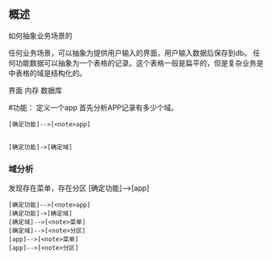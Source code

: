 ## 概述
  如何抽象业务场景的

  任何业务场景，可以抽象为提供用户输入的界面，用户输入数据后保存到db。
任何功能数据可以抽象为一个表格的记录。这个表格一般是扁平的，但是复杂业务是中表格的域是结构化的。

 界面
 内存
 数据库

#功能：
   定义一个app 
   首先分析APP记录有多少个域。

```nomnoml
[确定功能]-->[<note>app]


[确定功能]->[确定域]
```

### 域分析
  发现存在菜单，存在分区
  [确定功能]-->[<note>app]

```nomnoml
[确定功能]-->[<note>app]
[确定功能]->[确定域]
[确定域]-->[<note>菜单]
[确定域]-->[<note>分区]
[app]-->[<note>菜单]
[app]-->[<note>分区]
```

